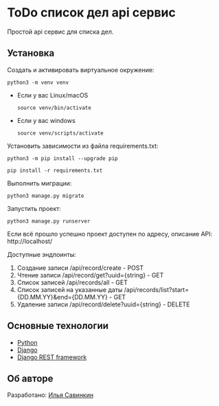 # ToDo список дел api сервис
Простой api сервис для списка дел.

## Установка

Cоздать и активировать виртуальное окружение:

```
python3 -m venv venv
```

* Если у вас Linux/macOS

    ```
    source venv/bin/activate
    ```

* Если у вас windows

    ```
    source venv/scripts/activate
    ```

Установить зависимости из файла requirements.txt:

```
python3 -m pip install --upgrade pip
```

```
pip install -r requirements.txt
```

Выполнить миграции:

```
python3 manage.py migrate
```

Запустить проект:

```
python3 manage.py runserver
```

Если всё прошло успешно проект доступен по адресу, описание API:
http://localhost/

Доступные эндпоинты:
1. Создание записи /api/record/create - POST
2. Чтение записи /api/record/get?uuid={string} - GET
3. Список записей /api/records/all - GET
4. Список записей на указанные даты
/api/records/list?start={DD.MM.YY}&end={DD.MM.YY} - GET
5. Удаление записи /api/record/delete?uuid={string} - DELETE

## Основные технологии
- [Python](https://www.python.org/)
- [Django](https://www.djangoproject.com/)
- [Django REST framework](https://www.django-rest-framework.org/)

## Об авторе
Разработано:
[Илья Савинкин](https://www.linkedin.com/in/ilya-savinkin-6002a711/)

